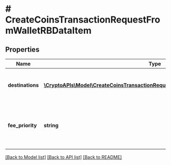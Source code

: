 # # CreateCoinsTransactionRequestFromWalletRBDataItem

## Properties

Name | Type | Description | Notes
------------ | ------------- | ------------- | -------------
**destinations** | [**\CryptoAPIs\Model\CreateCoinsTransactionRequestFromWalletRBDataItemDestinations[]**](CreateCoinsTransactionRequestFromWalletRBDataItemDestinations.md) | Defines the destination of the transaction, whether it is incoming or outgoing. |
**fee_priority** | **string** | Represents the fee priority of the automation, whether it is \&quot;slow\&quot;, \&quot;standard\&quot; or \&quot;fast\&quot;. |

[[Back to Model list]](../../README.md#models) [[Back to API list]](../../README.md#endpoints) [[Back to README]](../../README.md)
